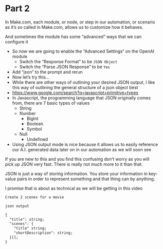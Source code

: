 # Part 2

In Make.com, each module, or node, or step in our automation, or scenario as it’s so called in Make.com, allows us to customize how it behaves.

And sometimes the module has some “advanced” ways that we can configure it

- So now we are going to enable the “Advanced Settings“ on the OpenAI module
    - Switch the “Response Format” to be `JSON Object`
    - Switch the “Parse JSON Response” to be `Yes`
- Add “json” to the prompt and rerun
- Now let’s try this…
- While there are other ways of outlining your desired JSON output, I like this way of outlining the general structure of a json object best
- https://www.google.com/search?q=javascript+primitive+types
- In Javascript, the programming language that JSON originally comes from, there are 7 basic types of values
	- String
	- Number
        - BigInt
        - Boolean
        - Symbol
	- Null
        - Undefined
- Using JSON output mode is nice because it allows us to easily reference our A.I. generated data later on in our automation as we will soon see

If you are new to this and you find this confusing don’t worry as you will pick up JSON very fast. There is really not much more to it than that.

JSON is just a way of storing information. You store your information in key-value pairs in order to represent something and that thing can by anything.

I promise that is about as technical as we will be getting in this video

```txt
Create 2 scenes for a movie

json output

{
  "title": string;
  "scenes": {
    "title" string;
    "shortDescription": string;
  }[];
}
```
